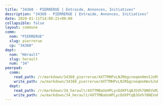 ```yaml
---
title: "34360 - PIERRERUE | Entraide, Annonces, Initiatives"
description: "34360 - PIERRERUE | Entraide, Annonces, Initiatives"
date: 2020-01-11T14:09:21+09:00
collapsible: false
layout: commune
comm:
  nom: "PIERRERUE"
  slug: pierrerue
  cp: "34360"
dept:
  nom: "Hérault"
  slug: herault
  num: "34"
peerpad:
  comm:
    read_path: /r/markdown/34360_pierrerue/4XTTMHPvLNJRbgcneqmxHmvSJoR9auobWvqDsjzyMXFMow8YM
    write_path: /w/markdown/34360_pierrerue/4XTTMHPvLNJRbgcneqmxHmvSJoR9auobWvqDsjzyMXFMow8YM-K3TgU2rQxcWEFwKA8PySiv8bC1dD1hfjtHR3GiGPRnnwUe5qWnonZAT3yi1EHGjr7e9GapeyBZ8WqL8nRvPWKkWQuQQBkXuEhFRDia6Xoz4hNxujRBgvgCdG1W1zY4SJBWAjJynm
  dept:
    read_path: /r/markdown/34_herault/4XTTMBaUoHPLycDdXPtqBJGVh78NEVoMZNyf8Wnh1X5DK6Ew8
    write_path: /w/markdown/34_herault/4XTTMBaUoHPLycDdXPtqBJGVh78NEVoMZNyf8Wnh1X5DK6Ew8-K3TgTd4rzWVX1F82NgGyNepGUxhqCmodCALjxNZeEdBQWQhd1NJYx1gHMW9QBLL6sN41ALXRejLsG2VetgVferfVncrvVCz47dChJvN8ouQLRMdWs4KpxKPeRYR1nspmhzdBqF8J
---
```


